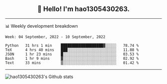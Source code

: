 <h2 align="center">👋 Hello! I'm hao1305430263.</h2>


---- 
📊 Weekly development breakdown

<!--START_SECTION:waka-->
```text
Week: 04 September, 2022 - 10 September, 2022

Python   31 hrs 1 min    ███████████████████▓░░░░░   78.74 % 
TeX      4 hrs 40 mins   ███░░░░░░░░░░░░░░░░░░░░░░   11.88 % 
JSON     1 hr 23 mins    █░░░░░░░░░░░░░░░░░░░░░░░░   03.53 % 
Bash     1 hr 9 mins     ▓░░░░░░░░░░░░░░░░░░░░░░░░   02.92 % 
Text     33 mins         ▒░░░░░░░░░░░░░░░░░░░░░░░░   01.42 % 
```
<!--END_SECTION:waka-->
----
![hao1305430263's Github stats](https://github-readme-stats.vercel.app/api?username=hao1305430263&show_icons=true)


<!--
**hao1305430263/hao1305430263** is a ✨ _special_ ✨ repository because its `README.md` (this file) appears on your GitHub profile.

Here are some ideas to get you started:

- 🔭 I’m currently working on ...
- 🌱 I’m currently learning ...
- 👯 I’m looking to collaborate on ...
- 🤔 I’m looking for help with ...
- 💬 Ask me about ...
- 📫 How to reach me: ...
- 😄 Pronouns: ...
- ⚡ Fun fact: ...
-->
